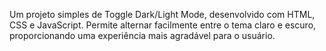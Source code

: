 Um projeto simples de Toggle Dark/Light Mode, desenvolvido com HTML, CSS e JavaScript.
Permite alternar facilmente entre o tema claro e escuro, proporcionando uma experiência mais agradável para o usuário.
